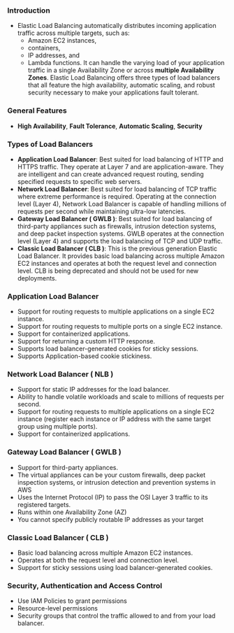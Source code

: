 ### Introduction
- Elastic Load Balancing automatically distributes incoming application traffic across multiple targets, such as:
     * Amazon EC2 instances, 
     * containers, 
     * IP addresses, and 
     * Lambda functions. 
It can handle the varying load of your application traffic in a single Availability Zone or across **multiple Availability Zones**. Elastic Load Balancing offers three types of load balancers that all feature the high availability, automatic scaling, and robust security necessary to make your applications fault tolerant.


### General Features
- **High Availability**, **Fault Tolerance**, **Automatic Scaling**, **Security**

### Types of Load Balancers
- **Application Load Balancer**: Best suited for load balancing of HTTP and HTTPS traffic. They operate at Layer 7 and are application-aware. They are intelligent and can create advanced request routing, sending specified requests to specific web servers.
- **Network Load Balancer**: Best suited for load balancing of TCP traffic where extreme performance is required. Operating at the connection level (Layer 4), Network Load Balancer is capable of handling millions of requests per second while maintaining ultra-low latencies.
- **Gateway Load Balancer ( GWLB )**: Best suited for load balancing of third-party appliances such as firewalls, intrusion detection systems, and deep packet inspection systems. GWLB operates at the connection level (Layer 4) and supports the load balancing of TCP and UDP traffic.
- **Classic Load Balancer ( CLB )**: This is the previous generation Elastic Load Balancer. It provides basic load balancing across multiple Amazon EC2 instances and operates at both the request level and connection level. CLB is being deprecated and should not be used for new deployments.

### Application Load Balancer
* Support for routing requests to multiple applications on a single EC2 instance.
* Support for routing requests to multiple ports on a single EC2 instance.
* Support for containerized applications.
* Support for returning a custom HTTP response.
* Supports load balancer-generated cookies for sticky sessions.
* Supports Application-based cookie stickiness.

### Network Load Balancer ( NLB )
* Support for static IP addresses for the load balancer.
* Ability to handle volatile workloads and scale to millions of requests per second.
* Support for routing requests to multiple applications on a single EC2 instance (register each instance or IP address with the same target group using multiple ports).
* Support for containerized applications.

### Gateway Load Balancer ( GWLB )
* Support for third-party appliances.
* The virtual appliances can be your custom firewalls, deep packet inspection systems, or intrusion detection and prevention systems in AWS 
* Uses the Internet Protocol (IP) to pass the OSI Layer 3 traffic to its registered targets.
* Runs within one Availability Zone (AZ)
* You cannot specify publicly routable IP addresses as your target

### Classic Load Balancer ( CLB )
* Basic load balancing across multiple Amazon EC2 instances.
* Operates at both the request level and connection level.
* Support for sticky sessions using load balancer-generated cookies.


### Security, Authentication and Access Control
* Use IAM Policies to grant permissions
* Resource-level permissions
* Security groups that control the traffic allowed to and from your load balancer.